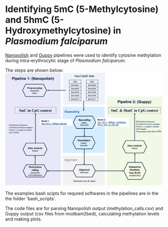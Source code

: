 # Identifying 5mC (5-Methylcytosine) and 5hmC (5-Hydroxymethylcytosine) in *Plasmodium falciparum*

 [Nanopolish](https://nanopolish.readthedocs.io/en/latest/quickstart_call_methylation.html) and [Guppy](https://labs.epi2me.io/gm24385-5mc/) pipelines were used to identify cytosine methylation during intra-erythrocytic stage of *Plasmodium falciparum*. 

The steps are shown below:
![alt text](https://github.com/Hann-Zhang/Plasmodium_falciparum_ONT_5mC_calling/blob/main/figures/Pipelines.png)

The examples bash scipts for requred softwares in the pipelines are in the the folder 'bash_scripts'. 

The code files are for parsing Nanopolish output (methylation_calls.csv) and Guppy output (csv files from modbam2bed), calculating methylation levels and making plots. 



